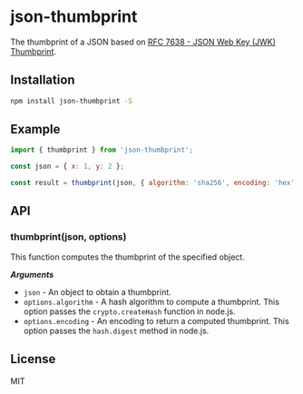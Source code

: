# json-thumbprint

The thumbprint of a JSON based on [RFC 7638 - JSON Web Key (JWK) Thumbprint](https://tools.ietf.org/html/rfc7638).

## Installation

``` bash
npm install json-thumbprint -S
```

## Example

``` js
import { thumbprint } from 'json-thumbprint';

const json = { x: 1, y: 2 };

const result = thumbprint(json, { algorithm: 'sha256', encoding: 'hex' });
```

## API

### thumbprint(json, options)

This function computes the thumbprint of the specified object.

___Arguments___

* `json` - An object to obtain a thumbprint.
* `options.algorithm` - A hash algorithm to compute a thumbprint.
    This option passes the `crypto.createHash` function in node.js.
* `options.encoding` - An encoding to return a computed thumbprint.
    This option passes the `hash.digest` method in node.js.

## License

MIT
